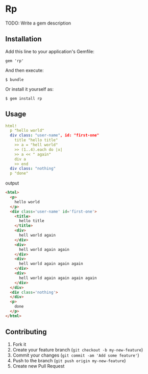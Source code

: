 # Rp

TODO: Write a gem description

## Installation

Add this line to your application's Gemfile:

    gem 'rp'

And then execute:

    $ bundle

Or install it yourself as:

    $ gem install rp

## Usage

```yaml
html!
  p "hello world"
  div class: "user-name", id: "first-one"
    title "hello title"
    >> a = "hell world"
    >> (1..4).each do |x|
    >> a << " again"
    div a
    >> end
  div class: "nothing"
  p "done"
```

output

```html
<html>
  <p>
    hello world
  </p>
  <div class='user-name' id='first-one'>
    <title>
      hello title
    </title>
    <div>
      hell world again
    </div>
    <div>
      hell world again again
    </div>
    <div>
      hell world again again again
    </div>
    <div>
      hell world again again again again
    </div>
  </div>
  <div class='nothing'>
  </div>
  <p>
    done
  </p>
</html>
```

## Contributing

1. Fork it
2. Create your feature branch (`git checkout -b my-new-feature`)
3. Commit your changes (`git commit -am 'Add some feature'`)
4. Push to the branch (`git push origin my-new-feature`)
5. Create new Pull Request
